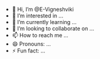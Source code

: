 - 👋 Hi, I’m @E-Vigneshviki
- 👀 I’m interested in ...
- 🌱 I’m currently learning ...
- 💞️ I’m looking to collaborate on ...
- 📫 How to reach me ...
- 😄 Pronouns: ...
- ⚡ Fun fact: ...

<!---
E-Vigneshviki/E-Vigneshviki is a ✨ special ✨ repository because its `README.md` (this file) appears on your GitHub profile.
You can click the Preview link to take a look at your changes.
--->
